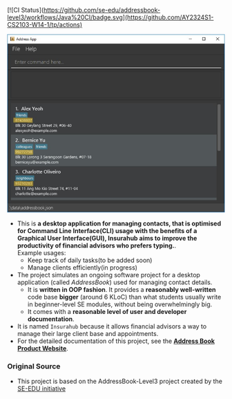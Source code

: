 [![CI Status](https://github.com/se-edu/addressbook-level3/workflows/Java%20CI/badge.svg](https://github.com/AY2324S1-CS2103-W14-1/tp/actions)

![Ui](docs/images/Ui.png)


* This is **a desktop application for managing contacts, that is optimised for Command Line Interface(CLI) usage with the benefits of a Graphical User Interface(GUI), Insurahub aims to improve the productivity of financial advisors who prefers typing.**.<br>
  Example usages:
  * Keep track of daily tasks(to be added soon)
  * Manage clients efficiently(in progress)
* The project simulates an ongoing software project for a desktop application (called _AddressBook_) used for managing contact details.
  * It is **written in OOP fashion**. It provides a **reasonably well-written** code base **bigger** (around 6 KLoC) than what students usually write in beginner-level SE modules, without being overwhelmingly big.
  * It comes with a **reasonable level of user and developer documentation**.
* It is named `Insurahub` because it allows financial advisors a way to manage their large client base and appointments.
* For the detailed documentation of this project, see the **[Address Book Product Website](https://se-education.org/addressbook-level3)**.
 ### Original Source
* This project is based on the AddressBook-Level3 project created by the [SE-EDU initiative](https://se-education.org)
